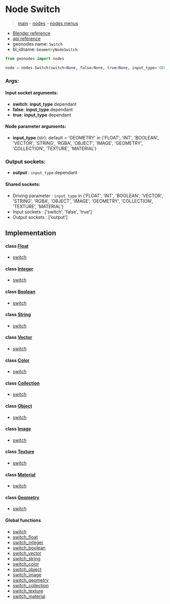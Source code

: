# Node Switch

> [main](../structure.md) - [nodes](nodes.md) - [nodes menus](nodes_menus.md)

- [Blender reference](https://docs.blender.org/manual/en/latest/modeling/geometry_nodes/utilities/switch.html)
- [api reference](https://docs.blender.org/api/current/bpy.types.GeometryNodeSwitch.html)
- geonodes name: `Switch`
- bl_idname: `GeometryNodeSwitch`

```python
from geonodes import nodes

node = nodes.Switch(switch=None, false=None, true=None, input_type='GEOMETRY')
```

### Args:

#### Input socket arguments:

- **switch**: **input_type** dependant
- **false**: **input_type** dependant
- **true**: **input_type** dependant

#### Node parameter arguments:

- **input_type** (str): default = 'GEOMETRY' in ('FLOAT', 'INT', 'BOOLEAN', 'VECTOR', 'STRING', 'RGBA', 'OBJECT', 'IMAGE', 'GEOMETRY', 'COLLECTION', 'TEXTURE', 'MATERIAL')

### Output sockets:

- **output** : ``input_type`` dependant

#### Shared sockets:

- Driving parameter : ``input_type`` in ('FLOAT', 'INT', 'BOOLEAN', 'VECTOR', 'STRING', 'RGBA', 'OBJECT', 'IMAGE', 'GEOMETRY', 'COLLECTION', 'TEXTURE', 'MATERIAL')
- Input sockets  : ['switch', 'false', 'true']
- Output sockets : ['output']
## Implementation

#### class [Float](Float.md)

 - [switch](Float.md#switch)
#### class [Integer](Integer.md)

 - [switch](Integer.md#switch)
#### class [Boolean](Boolean.md)

 - [switch](Boolean.md#switch)
#### class [String](String.md)

 - [switch](String.md#switch)
#### class [Vector](Vector.md)

 - [switch](Vector.md#switch)
#### class [Color](Color.md)

 - [switch](Color.md#switch)
#### class [Collection](Collection.md)

 - [switch](Collection.md#switch)
#### class [Object](Object.md)

 - [switch](Object.md#switch)
#### class [Image](Image.md)

 - [switch](Image.md#switch)
#### class [Texture](Texture.md)

 - [switch](Texture.md#switch)
#### class [Material](Material.md)

 - [switch](Material.md#switch)
#### class [Geometry](Geometry.md)

 - [switch](Geometry.md#switch)
#### Global functions

 - [switch](function.md#switch)
 - [switch_float](function.md#switch_float)
 - [switch_integer](function.md#switch_integer)
 - [switch_boolean](function.md#switch_boolean)
 - [switch_vector](function.md#switch_vector)
 - [switch_string](function.md#switch_string)
 - [switch_color](function.md#switch_color)
 - [switch_object](function.md#switch_object)
 - [switch_image](function.md#switch_image)
 - [switch_geometry](function.md#switch_geometry)
 - [switch_collection](function.md#switch_collection)
 - [switch_texture](function.md#switch_texture)
 - [switch_material](function.md#switch_material)
